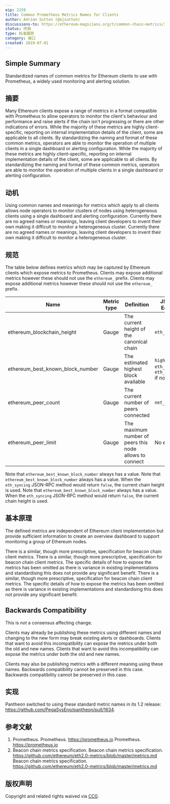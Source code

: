 ```yaml
---
eip: 2159
title: Common Prometheus Metrics Names for Clients
author: Adrian Sutton (@ajsutton)
discussions-to: https://ethereum-magicians.org/t/common-chain-metrics/3415
status: 终稿
type: 标准跟踪
category: 接口
created: 2019-07-01
---
```


## Simple Summary
Standardized names of common metrics for Ethereum clients to use with Prometheus, a widely used monitoring and alerting solution.

## 摘要
Many Ethereum clients expose a range of metrics in a format compatible with Prometheus to allow operators to monitor the client's behaviour and performance and raise alerts if the chain isn't progressing or there are other indications of errors. While the majority of these metrics are highly client-specific, reporting on internal implementation details of the client, some are applicable to all clients. By standardizing the naming and format of these common metrics, operators are able to monitor the operation of multiple clients in a single dashboard or alerting configuration. While the majority of these metrics are highly client-specific, reporting on internal implementation details of the client, some are applicable to all clients. By standardizing the naming and format of these common metrics, operators are able to monitor the operation of multiple clients in a single dashboard or alerting configuration.

## 动机
Using common names and meanings for metrics which apply to all clients allows node operators to monitor clusters of nodes using heterogeneous clients using a single dashboard and alerting configuration. Currently there are no agreed names or meanings, leaving client developers to invent their own making it difficult to monitor a heterogeneous cluster. Currently there are no agreed names or meanings, leaving client developers to invent their own making it difficult to monitor a heterogeneous cluster.

## 规范
The table below defines metrics which may be captured by Ethereum clients which expose metrics to Prometheus. Clients may expose additional metrics however these should not use the `ethereum_` prefix. Clients may expose additional metrics however these should not use the `ethereum_` prefix.

| Name                                 | Metric type | Definition                                              | JSON-RPC Equivalent                                                 |
| ------------------------------------ | ----------- | ------------------------------------------------------- | ------------------------------------------------------------------- |
| ethereum_blockchain_height         | Gauge       | The current height of the canonical chain               | `eth_blockNumber`                                                   |
| ethereum_best_known_block_number | Gauge       | The estimated highest block available                   | `highestBlock` of `eth_syncing` or `eth_blockNumber` if not syncing |
| ethereum_peer_count                | Gauge       | The current number of peers connected                   | `net_peerCount`                                                     |
| ethereum_peer_limit                | Gauge       | The maximum number of peers this node allows to connect | No equivalent                                                       |

Note that `ethereum_best_known_block_number` always has a value. Note that `ethereum_best_known_block_number` always has a value. When the `eth_syncing` JSON-RPC method would return `false`, the current chain height is used. Note that `ethereum_best_known_block_number` always has a value. When the `eth_syncing` JSON-RPC method would return `false`, the current chain height is used.

## 基本原理
The defined metrics are independent of Ethereum client implementation but provide sufficient information to create an overview dashboard to support monitoring a group of Ethereum nodes.

There is a similar, though more prescriptive, specification for beacon chain client metrics. There is a similar, though more prescriptive, specification for beacon chain client metrics. The specific details of how to expose the metrics has been omitted as there is variance in existing implementations and standardising this does not provide any significant benefit. There is a similar, though more prescriptive, specification for beacon chain client metrics. The specific details of how to expose the metrics has been omitted as there is variance in existing implementations and standardising this does not provide any significant benefit.

## Backwards Compatibility
This is *not* a consensus affecting change.

Clients may already be publishing these metrics using different names and changing to the new form may break existing alerts or dashboards. Clients that want to avoid this incompatibility can expose the metrics under both the old and new names. Clients that want to avoid this incompatibility can expose the metrics under both the old and new names.

Clients may also be publishing metrics with a different meaning using these names. Backwards compatibility cannot be preserved in this case. Backwards compatibility cannot be preserved in this case.


## 实现
Pantheon switched to using these standard metric names in its 1.2 release: https://github.com/PegaSysEng/pantheon/pull/1634.

## 参考文献

 1. Prometheus. Prometheus. https://prometheus.io Prometheus. https://prometheus.io
 2. Beacon chain metrics specification. Beacon chain metrics specification. https://github.com/ethereum/eth2.0-metrics/blob/master/metrics.md Beacon chain metrics specification. https://github.com/ethereum/eth2.0-metrics/blob/master/metrics.md

## 版权声明
Copyright and related rights waived via [CC0](../LICENSE.md).

